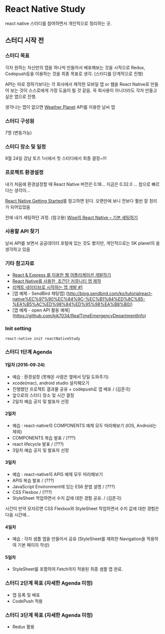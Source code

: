 # React Native Study

react native 스터디를 참여하면서 개인적으로 정리하는 곳.

## 스터디 시작 전 

### 스터디 목표

각자 원하는 자신만의 앱을 하나씩 만들어서 배포해보는 것을 시작으로 Redux, Codepush등을 이용하는 것을 최종 목표로 생각. (스터디를 단계적으로 진행)

API는 따로 정하기보다는 각 회사에서 제작한 모바일 앱 or 웹을 React Native로 만들어 보는 것이 스스로에게 가장 도움이 될 것 같음. 꼭 회사용이 아니더라도 각자 만들고 싶은 앱으로 진행.

생각나는 앱이 없으면 [Weather Planet](https://developers.skplanetx.com/apidoc/kor/weather/) API를 이용한 날씨 앱

### 스터디 구성원 

7명 (변동가능)

### 스터디 장소 및 일정

9월 24일 강남 토즈 1시에서 첫 스터디에서 최종 결정~!!!

### 프로젝트 환경설정

내가 처음에 환경설정할 때 React Native 버전은 0.18... 지금은 0.32.0 ... 참으로 빠르다는 생각이... 

[React Native Getting Started](https://facebook.github.io/react-native/docs/getting-started.html)를 참고하면 된다. 오랜만에 보니 전보다 훨씬 잘 정리가 되어있었음

전에 내가 세팅하던 과정. (참고용) [Wise의 React Native – 기본 세팅하기](http://wagunblog.com/wp/?p=1855)

### 사용할 API 찾기

날씨 API를 보면서 공공데이터 포털에 있는 것도 봤지만, 개인적으로는 SK planet의 을 생각하고 있음

### 기타 참고자료

* [React & Express 를 이용한 웹 어플리케이션 개발하기](https://www.inflearn.com/course/react-%EA%B0%95%EC%A2%8C-velopert/)
* [React Native를 사용한  초간단 커뮤니티 앱 제작](http://www.slideshare.net/taggon/react-native)
* [리액트 네이티브로 시작하는 앱 개발 #1](https://realm.io/kr/news/react-native/)
* [앱 예제 - SendBird 채팅앱] (http://blog.sendbird.com/ko/tutorialreact-native%EC%97%90%EC%84%9C-%EC%B1%84%ED%8C%85-%EA%B5%AC%ED%98%84%ED%95%98%EA%B8%B0/)
* [앱 예제 - open API 활용 예제] (https://github.com/kjk7034/RealTimeEmergencyDepartmentInfo)

### Init setting

```
react-native init reactNativeStudy
```

### 스터디 1단계 Agenda

#### 1일차 (2016-09-24)

+ 예습 : 환경설정 (못해온 사람은 옆에서 당일 도와주기) 
+ xcode(mac), android studio 설치해오기
+ 진행했던 프로젝트 결과물 공유 + codepush로 앱 배포 / (김준극)
+ 앞으로의 스터디 장소 및 시간 결정
+ 2일차 예습 공지 및 발표자 선정

#### 2일차

+ 예습 : react-native의 COMPONENTS 예제 모두 따라해보기 (IOS, Android는 제외)
+ COMPONENTS 복습 발표 / (???)
+ react lifecycle 발표 / (???)
+ 3일차 예습 공지 및 발표자 선정

#### 3일차

+ 예습 : react-native의 APIS 예제 모두 따라해보기
+ APIS 복습 발표 / (???)
+ JavaScript Environment에 있는 ES6 문법 설명 / (???)
+ CSS Flexbox / (???)
+ StyleSheet 작업하면서 수치 값에 대한 경험 공유. / (김준극)

시간이 만약 모자르면 CSS Flexbox와 StyleSheet 작업하면서 수치 값에 대한 경험은 다음 시간에...

#### 4일차

+ 예습 : 각자 샘플 앱을 만들어서 공유 (StyleSheet를 제외한 Navigation을 적용하여 기본 페이지 작성)

#### 5일차

+ StyleSheet를 포함하여 Fetch까지 적용된 최종 샘플 앱 완료.

### 스터디 2단계 목표 (자세한 Agenda 미정)

+ 앱 등록 및 배포
+ CodePush 적용

### 스터디 3단계 목표 (자세한 Agenda 미정)

+ Redux 활용
